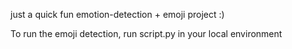 just a quick fun emotion-detection + emoji project :)

To run the emoji detection, run script.py in your local environment
